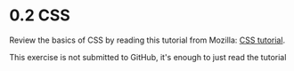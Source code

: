 # 0.2 CSS

Review the basics of CSS by reading this tutorial from Mozilla: [CSS tutorial](https://developer.mozilla.org/en-US/docs/Learn_web_development/Getting_started/Your_first_website/Styling_the_content).

This exercise is not submitted to GitHub, it's enough to just read the tutorial